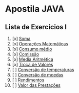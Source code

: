 # Apostila JAVA

## Lista de Exercícios I

1. [x] [Soma](singles/Soma.java)
2. [x] [Operações Matemáticas](singles/Operacoes.java)
3. [x] [Consumo médio](singles/ConsumoMedio.java)
4. [x] [Comissão](singles/Comiss%C3%A3o.java)
5. [x] [Media Aritmética](singles/MediaAritmetica.java)
6. [x] [Troca de Valores](singles/TrocaValor.java)
7. [ ] [Conversão de temperaturas](singles/)
8. [ ] [Conversão de moedas](singles/)
9. [ ] [Rendimentos](singles/)
10. [ ] [Valor das Prestações](singles/)
